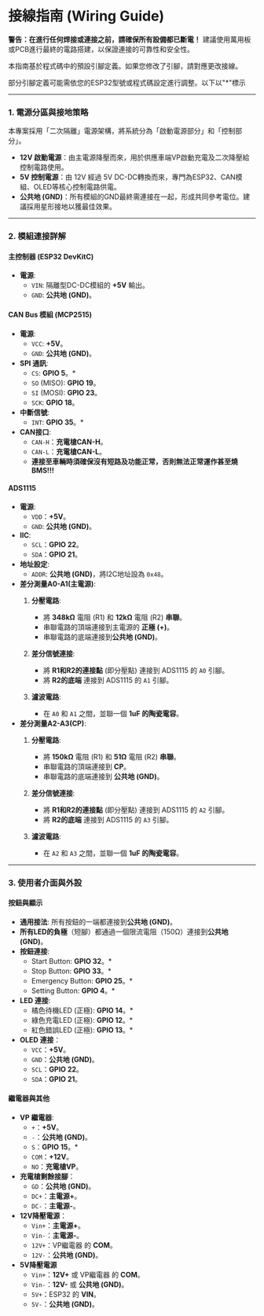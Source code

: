 # 接線指南 (Wiring Guide)

**警告：在進行任何焊接或連接之前，請確保所有設備都已斷電！** 
建議使用萬用板或PCB進行最終的電路搭建，以保證連接的可靠性和安全性。

本指南基於程式碼中的預設引腳定義。如果您修改了引腳，請對應更改接線。

部分引腳定義可能需依您的ESP32型號或程式碼設定進行調整。以下以"*"標示

---

### 1. 電源分區與接地策略

本專案採用「二次隔離」電源架構，將系統分為「啟動電源部分」和「控制部分」。

*   **12V 啟動電源**：由主電源降壓而來，用於供應車端VP啟動充電及二次降壓給控制電路使用。
*   **5V 控制電源**：由 12V 經過 5V DC-DC轉換而來，專門為ESP32、CAN模組、OLED等核心控制電路供電。 
*   **公共地 (GND)**：所有模組的GND最終需連接在一起，形成共同參考電位。建議採用星形接地以獲最佳效果。

---

### 2. 模組連接詳解

#### 主控制器 (ESP32 DevKitC)
*   **電源**:
    *   `VIN`: 隔離型DC-DC模組的 **+5V** 輸出。
    *   `GND`: **公共地 (GND)**。

#### CAN Bus 模組 (MCP2515)
*   **電源**:
    *   `VCC`: **+5V**。
    *   `GND`: **公共地 (GND)**。
*   **SPI 通訊**:
    *   `CS`: **GPIO 5**。*
    *   `SO` (MISO): **GPIO 19**。
    *   `SI` (MOSI): **GPIO 23**。
    *   `SCK`: **GPIO 18**。
*   **中斷信號**:
    *   `INT`: **GPIO 35**。*
*   **CAN接口**:
    *   `CAN-H`：**充電槍CAN-H**。
    *   `CAN-L`：**充電槍CAN-L**。
    *   **連接至車輛時須確保沒有短路及功能正常，否則無法正常運作甚至燒BMS!!!**

#### ADS1115
*   **電源**:
    *   `VDD`：**+5V**。
    *   `GND`: **公共地 (GND)**。
*   **IIC**:
    *   `SCL`：**GPIO 22**。
    *   `SDA`：**GPIO 21**。
*   **地址設定**:
    *   `ADDR`: **公共地 (GND)**，將I2C地址設為 `0x48`。
*   **差分測量A0-A1(主電源)**:
    1.  **分壓電路**:
        *   將 **348kΩ** 電阻 (R1) 和 **12kΩ** 電阻 (R2) **串聯**。
        *   串聯電路的頂端連接到主電源的 **正極 (+)**。
        *   串聯電路的底端連接到**公共地 (GND)**。

    2.  **差分信號連接**:
        *   將 **R1和R2的連接點** (即分壓點) 連接到 ADS1115 的 `A0` 引腳。
        *   將 **R2的底端** 連接到 ADS1115 的 `A1` 引腳。

    3.  **濾波電路**:
        *   在 `A0` 和 `A1` 之間，並聯一個 **1uF 的陶瓷電容**。
*   **差分測量A2-A3(CP)**:
    1.  **分壓電路**:
        *   將 **150kΩ** 電阻 (R1) 和 **51Ω** 電阻 (R2) **串聯**。
        *   串聯電路的頂端連接到 **CP**。
        *   串聯電路的底端連接到 **公共地 (GND)**。

    2.  **差分信號連接**:
        *   將 **R1和R2的連接點** (即分壓點) 連接到 ADS1115 的 `A2` 引腳。
        *   將 **R2的底端** 連接到 ADS1115 的 `A3` 引腳。

    3.  **濾波電路**:
        *   在 `A2` 和 `A3` 之間，並聯一個 **1uF 的陶瓷電容**。
---

### 3. 使用者介面與外設

#### 按鈕與顯示
*   **通用接法**: 所有按鈕的一端都連接到**公共地 (GND)**。
*   **所有LED的負極**（短腳）都通過一個限流電阻（150Ω）連接到**公共地 (GND)**。
*   **按鈕連接**:
    *   Start Button: **GPIO 32**。*
    *   Stop Button: **GPIO 33**。*
    *   Emergency Button: **GPIO 25**。*
    *   Setting Button: **GPIO 4**。*
*   **LED 連接**:
    *   橘色待機LED (正極): **GPIO 14**。*
    *   綠色充電LED (正極): **GPIO 12**。*
    *   紅色錯誤LED (正極): **GPIO 13**。*
*   **OLED 連接**：
    *   `VCC`：**+5V**。
    *   `GND`：**公共地 (GND)**。
    *   `SCL`：**GPIO 22**。
    *   `SDA`：**GPIO 21**。

#### 繼電器與其他
*   **VP 繼電器**:
    *   `+`：**+5V**。
    *   `-`：**公共地 (GND)**。
    *   `S`：**GPIO 15**。*
    *   `COM`：**+12V**。
    *   `NO`：**充電槍VP**。
*   **充電槍剩餘接腳**：
    *    `GD`：**公共地 (GND)**。
    *    `DC+`：**主電源+**。
    *    `DC-`：**主電源-**。
*   **12V降壓電源**：
    *    `Vin+`：**主電源+**。
    *    `Vin-`：**主電源-**。
    *    `12V+`：VP繼電器 的 **COM**。
    *    `12V-`：**公共地 (GND)**。
*   **5V降壓電源**
    *    `Vin+`：**12V+** 或 VP繼電器 的 **COM**。
    *    `Vin-`：**12V-** 或 **公共地 (GND)**。
    *    `5V+`：ESP32 的 **VIN**。
    *    `5V-`：**公共地 (GND)**。
